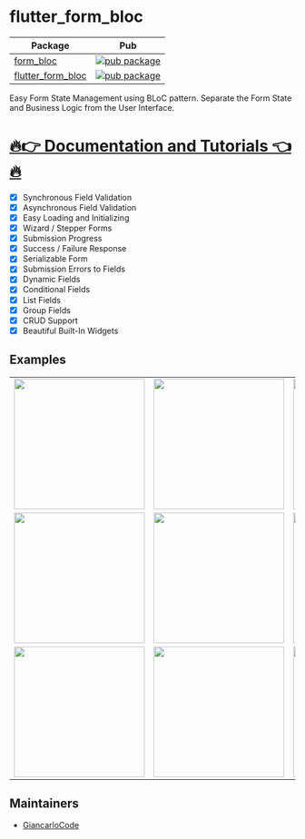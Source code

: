 # flutter_form_bloc

| Package                                                                            | Pub                                                                                                    |
| ---------------------------------------------------------------------------------- | ------------------------------------------------------------------------------------------------------ |
| [form_bloc](https://github.com/GiancarloCode/form_bloc/tree/master/packages/form_bloc)                 | [![pub package](https://img.shields.io/pub/v/form_bloc.svg)](https://pub.dev/packages/form_bloc)                 |
| [flutter_form_bloc](https://github.com/GiancarloCode/form_bloc/tree/master/packages/flutter_form_bloc)                 | [![pub package](https://img.shields.io/pub/v/flutter_form_bloc.svg)](https://pub.dev/packages/flutter_form_bloc)       


Easy Form State Management using BLoC pattern. Separate the Form State and Business Logic from the User Interface.

# [🔥👉 Documentation and Tutorials 👈🔥](https://giancarlocode.github.io/form_bloc/)


- [x] Synchronous Field Validation
- [x] Asynchronous Field Validation
- [x] Easy Loading and Initializing
- [x] Wizard / Stepper Forms
- [x] Submission Progress
- [x] Success / Failure Response
- [x] Serializable Form
- [x] Submission Errors to Fields
- [x] Dynamic Fields
- [x] Conditional Fields
- [x] List Fields
- [x] Group Fields
- [x] CRUD Support
- [x] Beautiful Built-In Widgets

## Examples

<div>
    <table>
        <tr>
            <td> 
                <a>
                    <img src="https://giancarlocode.com/wp-content/uploads/flutter_form_bloc_demo_1.gif" width="230"/>
                </a>
            </td>    
            <td>   
                <a>
                    <img src="https://giancarlocode.com/wp-content/uploads/flutter_form_bloc_demo_2.gif" width="230"/>                   
                </a>
            </td>
             <td>   
                <a>
                    <img src="https://giancarlocode.com/wp-content/uploads/flutter_form_bloc_demo_3.gif" width="230"/>                   
                </a>
            </td>        
        </tr>
        <tr>
            <td> 
                <a>
                    <img src="https://giancarlocode.com/wp-content/uploads/flutter_form_bloc_demo_4.gif" width="230"/>
                </a>
            </td>    
            <td>   
                <a>
                    <img src="https://giancarlocode.com/wp-content/uploads/flutter_form_bloc_demo_5.gif" width="230"/>                   
                </a>
            </td>
            <td>   
                <a>
                    <img src="https://giancarlocode.com/wp-content/uploads/flutter_form_bloc_demo_6.gif" width="230"/>                   
                </a>
            </td>            
        </tr>
        <tr>
            <td> 
                <a>
                    <img src="https://giancarlocode.com/wp-content/uploads/flutter_form_bloc_demo_7.gif" width="230"/>
                </a>
            </td>
            <td> 
                <a>
                    <img src="https://giancarlocode.com/wp-content/uploads/flutter_form_bloc_demo_8.gif" width="230"/>
                </a>
            </td>
            <td> 
                <a>
                    <img src="https://giancarlocode.com/wp-content/uploads/flutter_form_bloc_demo_9.gif" width="230"/>
                </a>
            </td>                      
        </tr>
    </table>
</div>


## Maintainers

- [GiancarloCode](https://github.com/GiancarloCode)
